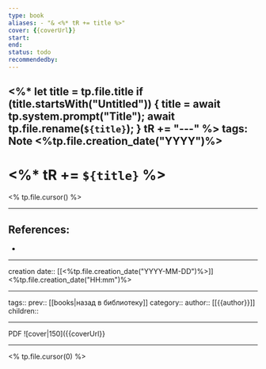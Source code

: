 ```yaml
---
type: book
aliases: - "& <%* tR += title %>"
cover: {{coverUrl}}
start:
end:
status: todo
recommendedby:
---
```

<%*
  let title = tp.file.title
  if (title.startsWith("Untitled")) {
    title = await tp.system.prompt("Title");
    await tp.file.rename(`${title}`);
  } 
  tR += "---"
%>
tags: Note <%tp.file.creation_date("YYYY")%>
---
# <%* tR += `${title}` %>

<% tp.file.cursor() %>

___

## References:
- 

---
creation date:: [[<%tp.file.creation_date("YYYY-MM-DD")%>]] <%tp.file.creation_date("HH:mm")%>


___
tags::
prev:: [[books|назад в библиотеку]]
category::
author:: [[{{author}}]]
children::
___
PDF
![cover|150]({{coverUrl}}
___
<% tp.file.cursor(0) %>

